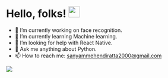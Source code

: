 # Hello, folks! <img src="https://raw.githubusercontent.com/MartinHeinz/MartinHeinz/master/wave.gif" width="30px">

- 🔭 I’m currently working on face recognition.
- 🌱 I’m currently learning Machine learning.
- 🤔 I’m looking for help with React Native.
- 💬 Ask me anything about Python.
- 📫 How to reach me: sanyammehendiratta2000@gmail.com


<img align="center" src="https://github-readme-stats.vercel.app/api/<CARD_TYPE>/?username=<USERNAME>&theme=<THEME_NAME>" />
